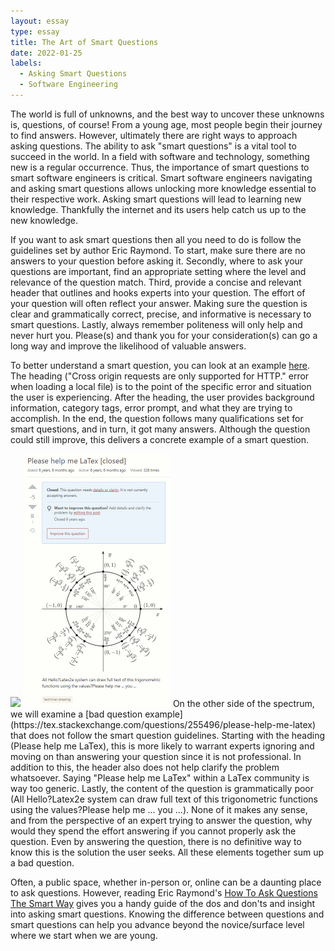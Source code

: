 ```yaml
---
layout: essay
type: essay
title: The Art of Smart Questions
date: 2022-01-25
labels:
  - Asking Smart Questions
  - Software Engineering
---
```

The world is full of unknowns, and the best way to uncover these unknowns is, questions, of course! From a young age, most people begin their journey to find answers. However, ultimately there are right ways to approach asking questions. The ability to ask "smart questions" is a vital tool to succeed in the world. In a field with software and technology, something new is a regular occurrence. Thus, the importance of smart questions to smart software engineers is critical. Smart software engineers navigating and asking smart questions allows unlocking more knowledge essential to their respective work. Asking smart questions will lead to learning new knowledge. Thankfully the internet and its users help catch us up to the new knowledge.

If you want to ask smart questions then all you need to do is follow the guidelines set by author Eric Raymond. To start, make sure there are no answers to your question before asking it. Secondly, where to ask your questions are important, find an appropriate setting where the level and relevance of the question match. Third, provide a concise and relevant header that outlines and hooks experts into your question. The effort of your question will often reflect your answer. Making sure the question is clear and grammatically correct, precise, and informative is necessary to smart questions. Lastly, always remember politeness will only help and never hurt you. Please(s) and thank you for your consideration(s) can go a long way and improve the likelihood of valuable answers.  

To better understand a smart question, you can look at an example [here](https://stackoverflow.com/questions/10752055/cross-origin-requests-are-only-supported-for-http-error-when-loading-a-localt). The heading ("Cross origin requests are only supported for HTTP." error when loading a local file) is to the point of the specific error and situation the user is experiencing. After the heading, the user provides background information, category tags, error prompt, and what they are trying to accomplish. In the end, the question follows many qualifications set for smart questions, and in turn, it got many answers. Although the question could still improve, this delivers a concrete example of a smart question.

<img class="ui image" src="{{ site.baseurl }}/images/smartquestion.PNG">

<img class="ui large right floated rounded image" src="../images/badquestion.PNG">
On the other side of the spectrum, we will examine a [bad question example](https://tex.stackexchange.com/questions/255496/please-help-me-latex) that does not follow the smart question guidelines. Starting with the heading (Please help me LaTex), this is more likely to warrant experts ignoring and moving on than answering your question since it is not professional. In addition to this, the header also does not help clarify the problem whatsoever. Saying "Please help me LaTex" within a LaTex community is way too generic. Lastly, the content of the question is grammatically poor (All Hello?Latex2e system can draw full text of this trigonometric functions using the values?Please help me ... you ...). None of it makes any sense, and from the perspective of an expert trying to answer the question, why would they spend the effort answering if you cannot properly ask the question. Even by answering the question, there is no definitive way to know this is the solution the user seeks. All these elements together sum up a bad question.

Often, a public space, whether in-person or, online can be a daunting place to ask questions. However, reading Eric Raymond's [How To Ask Questions The Smart Way](http://www.catb.org/esr/faqs/smart-questions.html) gives you a handy guide of the dos and don'ts and insight into asking smart questions. Knowing the difference between questions and smart questions can help you advance beyond the novice/surface level where we start when we are young.
